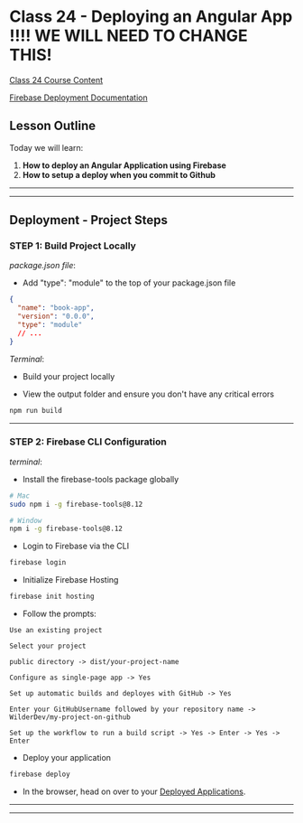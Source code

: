 # Class 24 - Deploying an Angular App !!!! WE WILL NEED TO CHANGE THIS!

[Class 24 Course Content](https://pro.academind.com/courses/765847/lectures/13906653)

[Firebase Deployment Documentation](https://firebase.google.com/docs/hosting)

## Lesson Outline

Today we will learn:

1. **How to deploy an Angular Application using Firebase**
2. **How to setup a deploy when you commit to Github**

---

---

## Deployment - Project Steps

### STEP 1: Build Project Locally

_package.json file_:

- Add "type": "module" to the top of your package.json file

```json
{
  "name": "book-app",
  "version": "0.0.0",
  "type": "module"
  // ...
}
```

_Terminal_:

- Build your project locally

- View the output folder and ensure you don't have any critical errors

```zsh
npm run build
```

---

### STEP 2: Firebase CLI Configuration

_terminal_:

- Install the firebase-tools package globally

```zsh
# Mac
sudo npm i -g firebase-tools@8.12

# Window
npm i -g firebase-tools@8.12
```

- Login to Firebase via the CLI

```zsh
firebase login
```

- Initialize Firebase Hosting

```zsh
firebase init hosting
```

- Follow the prompts:

```
Use an existing project

Select your project

public directory -> dist/your-project-name

Configure as single-page app -> Yes

Set up automatic builds and deployes with GitHub -> Yes

Enter your GitHubUsername followed by your repository name -> WilderDev/my-project-on-github

Set up the workflow to run a build script -> Yes -> Enter -> Yes -> Enter

```

- Deploy your application

```zsh
firebase deploy
```

- In the browser, head on over to your [Deployed Applications](https://cape-books-evening.web.app/library).

---

---
